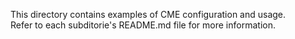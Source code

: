 This directory contains examples of CME configuration and usage.<br/>
Refer to each subditorie's README.md file for more information.
